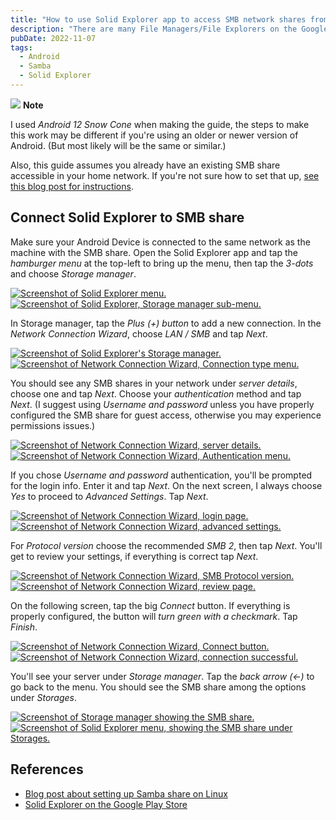 ```yaml
---
title: "How to use Solid Explorer app to access SMB network shares from an Android device"
description: "There are many File Managers/File Explorers on the Google Play Store, but I wanted to easily access the Samba share on my server while on my home network. Solid Explorer is the solution I went with and it works well, so here is a quick guide to setting it up."
pubDate: 2022-11-07
tags:
  - Android
  - Samba
  - Solid Explorer
---
```


<div>
  <div class="note">
    <span>
      <img src="/img/assets/note.svg" class="note-icon">
      <b>Note</b>
    </span>
    <p>
      I used <em>Android 12 Snow Cone</em> when making the guide, the steps to make this work may be different if you're using an older or newer version of Android. (But most likely will be the same or similar.)
    </p>
    <p>
      Also, this guide assumes you already have an existing SMB share accessible in your home network. If you're not sure how to set that up, <a href="/blog/setup-a-samba-share-on-linux-via-command-line" target="_blank">see this blog post for instructions</a>.
    </p>
  </div>
</div>

## Connect Solid Explorer to SMB share

Make sure your Android Device is connected to the same network as the machine with the SMB share. Open the Solid Explorer app and
tap the _hamburger menu_ at the top-left to bring up the menu, then tap the _3-dots_ and choose _Storage manager_.

<div class="two-img">
<a href="/img/blog/solidexplorer1.jpg" target="_blank"><img src="/img/blog/solidexplorer1.jpg" alt="Screenshot of Solid Explorer menu." /></a> <a href="/img/blog/solidexplorer2.jpg" target="_blank"><img src="/img/blog/solidexplorer2.jpg" alt="Screenshot of Solid Explorer, Storage manager sub-menu." /></a>
</div>

In Storage manager, tap the _Plus (+) button_ to add a new connection. In the _Network Connection Wizard_, choose _LAN / SMB_ and tap _Next_.

<div class="two-img">
<a href="/img/blog/solidexplorer3.jpg" target="_blank"><img src="/img/blog/solidexplorer3.jpg" alt="Screenshot of Solid Explorer's Storage manager." /></a> <a href="/img/blog/solidexplorer4.jpg" target="_blank"><img src="/img/blog/solidexplorer4.jpg" alt="Screenshot of Network Connection Wizard, Connection type menu." /></a>
</div>

You should see any SMB shares in your network under _server details_, choose one and tap _Next_. Choose your _authentication_ method and tap _Next_. (I suggest using _Username and password_ unless you have properly configured the SMB share for guest access, otherwise you may experience permissions issues.)

<div class="two-img">
<a href="/img/blog/solidexplorer5.jpg" target="_blank"><img src="/img/blog/solidexplorer5.jpg" alt="Screenshot of Network Connection Wizard, server details." /></a> <a href="/img/blog/solidexplorer6.jpg" target="_blank"><img src="/img/blog/solidexplorer6.jpg" alt="Screenshot of Network Connection Wizard, Authentication menu." /></a>
</div>

If you chose _Username and password_ authentication, you'll be prompted for the login info. Enter it and tap _Next_. On the next screen, I always choose _Yes_ to proceed to _Advanced Settings_. Tap _Next_.

<div class="two-img">
<a href="/img/blog/solidexplorer7.jpg" target="_blank"><img src="/img/blog/solidexplorer7.jpg" alt="Screenshot of Network Connection Wizard, login page." /></a><a href="/img/blog/solidexplorer8.jpg" target="_blank"><img src="/img/blog/solidexplorer8.jpg" alt="Screenshot of Network Connection Wizard, advanced settings." /></a>
</div>

For _Protocol version_ choose the recommended _SMB 2_, then tap _Next_. You'll get to review your settings, if everything is correct tap _Next_.

<div class="two-img">
<a href="/img/blog/solidexplorer9.jpg" target="_blank"><img src="/img/blog/solidexplorer9.jpg" alt="Screenshot of Network Connection Wizard, SMB Protocol version." /></a><a href="/img/blog/solidexplorer10.jpg" target="_blank"><img src="/img/blog/solidexplorer10.jpg" alt="Screenshot of Network Connection Wizard, review page." /></a>
</div>

On the following screen, tap the big _Connect_ button. If everything is properly configured, the button will _turn green with a checkmark_. Tap _Finish_.

<div class="two-img">
<a href="/img/blog/solidexplorer11.jpg" target="_blank"><img src="/img/blog/solidexplorer11.jpg" alt="Screenshot of Network Connection Wizard, Connect button." /></a><a href="/img/blog/solidexplorer12.jpg" target="_blank"><img src="/img/blog/solidexplorer12.jpg" alt="Screenshot of Network Connection Wizard, connection successful." /></a>
</div>

You'll see your server under _Storage manager_. Tap the _back arrow (<-)_ to go back to the menu. You should see the SMB share among the options under _Storages_.

<div class="two-img">
<a href="/img/blog/solidexplorer13.jpg" target="_blank"><img src="/img/blog/solidexplorer13.jpg" alt="Screenshot of Storage manager showing the SMB share." /></a><a href="/img/blog/solidexplorer14.jpg" target="_blank"><img src="/img/blog/solidexplorer14.jpg" alt="Screenshot of Solid Explorer menu, showing the SMB share under Storages." /></a>
</div>

## References

- <a href="/setup-a-samba-share-on-linux-via-command-line" target="_blank">Blog post about setting up Samba share on Linux</a>
- <a href="" target="_blank">Solid Explorer on the Google Play Store</a>
